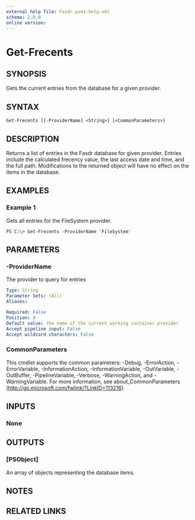```yaml
---
external help file: Fasdr.psm1-help.xml
schema: 2.0.0
online version: 
---
```


# Get-Frecents
## SYNOPSIS
Gets the current entries from the database for a given provider.
## SYNTAX

```
Get-Frecents [[-ProviderName] <String>] [<CommonParameters>]
```

## DESCRIPTION
Returns a list of entries in the Fasdr database for given provider.  Entries include the calculated frecency value, the last access date and time, and the full path.  Modifications to the returned object will have no effect on the items in the database.
## EXAMPLES

### Example 1
Gets all entries for the FileSystem provider.


```
PS C:\> Get-Frecents -ProviderName 'FileSystem'
```

## PARAMETERS

### -ProviderName
The provider to query for entries

```yaml
Type: String
Parameter Sets: (All)
Aliases: 

Required: False
Position: 0
Default value: the name of the current working container provider
Accept pipeline input: False
Accept wildcard characters: False
```

### CommonParameters
This cmdlet supports the common parameters: -Debug, -ErrorAction, -ErrorVariable, -InformationAction, -InformationVariable, -OutVariable, -OutBuffer, -PipelineVariable, -Verbose, -WarningAction, and -WarningVariable. For more information, see about_CommonParameters (http://go.microsoft.com/fwlink/?LinkID=113216).
## INPUTS

### None

## OUTPUTS

### [PSObject]
An array of objects representing the database items.
## NOTES

## RELATED LINKS


